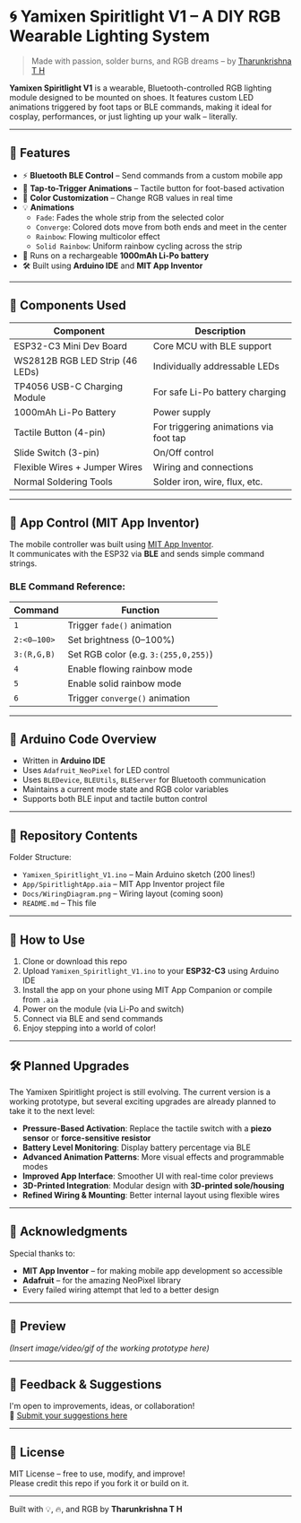 # 🌀 Yamixen Spiritlight V1 – A DIY RGB Wearable Lighting System

> Made with passion, solder burns, and RGB dreams – by [Tharunkrishna T H](https://www.linkedin.com/in/tharunkrishna/)

**Yamixen Spiritlight V1** is a wearable, Bluetooth-controlled RGB lighting module designed to be mounted on shoes. It features custom LED animations triggered by foot taps or BLE commands, making it ideal for cosplay, performances, or just lighting up your walk – literally.

---

## 🚀 Features

- ⚡ **Bluetooth BLE Control** – Send commands from a custom mobile app
- 👣 **Tap-to-Trigger Animations** – Tactile button for foot-based activation
- 🎨 **Color Customization** – Change RGB values in real time
- 💡 **Animations**
  - `Fade`: Fades the whole strip from the selected color
  - `Converge`: Colored dots move from both ends and meet in the center
  - `Rainbow`: Flowing multicolor effect
  - `Solid Rainbow`: Uniform rainbow cycling across the strip
- 🔋 Runs on a rechargeable **1000mAh Li-Po battery**
- 🛠️ Built using **Arduino IDE** and **MIT App Inventor**

---

## 🧰 Components Used

| Component                     | Description                                         |
|------------------------------|-----------------------------------------------------|
| ESP32-C3 Mini Dev Board      | Core MCU with BLE support                          |
| WS2812B RGB LED Strip (46 LEDs) | Individually addressable LEDs                  |
| TP4056 USB-C Charging Module | For safe Li-Po battery charging                     |
| 1000mAh Li-Po Battery        | Power supply                                        |
| Tactile Button (4-pin)       | For triggering animations via foot tap             |
| Slide Switch (3-pin)         | On/Off control                                     |
| Flexible Wires + Jumper Wires| Wiring and connections                             |
| Normal Soldering Tools       | Solder iron, wire, flux, etc.                      |

---

## 📱 App Control (MIT App Inventor)

The mobile controller was built using [MIT App Inventor](https://appinventor.mit.edu/).  
It communicates with the ESP32 via **BLE** and sends simple command strings.

### BLE Command Reference:

| Command       | Function                              |
|---------------|---------------------------------------|
| `1`           | Trigger `fade()` animation            |
| `2:<0–100>`   | Set brightness (0–100%)               |
| `3:(R,G,B)`   | Set RGB color (e.g. `3:(255,0,255)`)  |
| `4`           | Enable flowing rainbow mode           |
| `5`           | Enable solid rainbow mode             |
| `6`           | Trigger `converge()` animation        |

---

## 🧠 Arduino Code Overview

- Written in **Arduino IDE**
- Uses `Adafruit_NeoPixel` for LED control
- Uses `BLEDevice`, `BLEUtils`, `BLEServer` for Bluetooth communication
- Maintains a current mode state and RGB color variables
- Supports both BLE input and tactile button control

---

## 📂 Repository Contents

Folder Structure:
- `Yamixen_Spiritlight_V1.ino` – Main Arduino sketch (200 lines!)
- `App/SpiritlightApp.aia` – MIT App Inventor project file
- `Docs/WiringDiagram.png` – Wiring layout (coming soon)
- `README.md` – This file

---

## 🧪 How to Use

1. Clone or download this repo
2. Upload `Yamixen_Spiritlight_V1.ino` to your **ESP32-C3** using Arduino IDE
3. Install the app on your phone using MIT App Companion or compile from `.aia`
4. Power on the module (via Li-Po and switch)
5. Connect via BLE and send commands
6. Enjoy stepping into a world of color!

---

## 🛠️ Planned Upgrades

The Yamixen Spiritlight project is still evolving. The current version is a working prototype, but several exciting upgrades are already planned to take it to the next level:

- **Pressure-Based Activation**: Replace the tactile switch with a **piezo sensor** or **force-sensitive resistor**
- **Battery Level Monitoring**: Display battery percentage via BLE
- **Advanced Animation Patterns**: More visual effects and programmable modes
- **Improved App Interface**: Smoother UI with real-time color previews
- **3D-Printed Integration**: Modular design with **3D-printed sole/housing**
- **Refined Wiring & Mounting**: Better internal layout using flexible wires

---

## 🙏 Acknowledgments

Special thanks to:
- **MIT App Inventor** – for making mobile app development so accessible
- **Adafruit** – for the amazing NeoPixel library
- Every failed wiring attempt that led to a better design

---

## 📸 Preview

*(Insert image/video/gif of the working prototype here)*

---

## 📢 Feedback & Suggestions

I'm open to improvements, ideas, or collaboration!  
📝 [Submit your suggestions here](https://forms.gle/vGdGT9GdUuKqkLbk6)

---

## 📜 License

MIT License – free to use, modify, and improve!  
Please credit this repo if you fork it or build on it.

---

Built with 💡, 🔥, and RGB by **Tharunkrishna T H**
